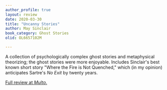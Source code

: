 ```yaml
---
author_profile: true
layout: review
date: 2020-03-30
title: "Uncanny Stories"
author: May Sinclair
book_category: Ghost Stories
olid: OL6657102M

---
```


A collection of psychologically complex ghost stories and metaphysical theorizing; the ghost stories were more enjoyable. Includes Sinclair's best known short story "Where the Fire is Not Quenched," which (in my opinion) anticipates Sartre's *No Exit* by twenty years.

[Full review at *Multo*.](https://multoghost.wordpress.com/2020/03/30/women-writers-of-folklore-and-the-fantastic-may-sinclair/)
